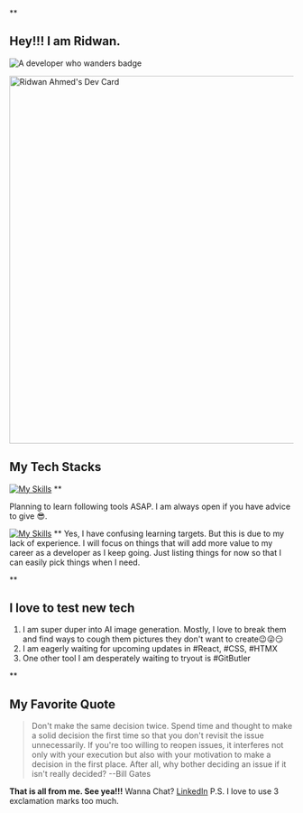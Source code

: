 **

## Hey!!! I am Ridwan.
![A developer who wanders badge](https://img.shields.io/badge/A_developer-Who_wanders-blue)

<a href="https://app.daily.dev/ridwanmithu"><img src="https://api.daily.dev/devcards/v2/u9wOVvA50VeQOgZiMPGae.png?type=wide&r=omj" width="652" alt="Ridwan  Ahmed's Dev Card"/></a>

## My Tech Stacks

[![My Skills](https://skillicons.dev/icons?i=js,html,css,github,react,vite,express,mongodb,nodejs,figma)](https://skillicons.dev)
**

Planning to learn following tools ASAP. I am always open if you have advice to give 😎.


[![My Skills](https://skillicons.dev/icons?i=next,threejs,postgresql,docker,python,typescript,nest,rails,rust)](https://skillicons.dev)
**
Yes, I have confusing learning targets. But this is due to my lack of experience. I will focus on things that will add more value to my career as a developer as I keep going. Just listing things for now so that I can easily pick things when I need.

**

## I love to test new tech

 1. I am super duper into AI image generation. Mostly, I love to break them and find ways to cough them pictures they don't want to create😉😜😏
 2. I am eagerly waiting for upcoming updates in #React, #CSS, #HTMX
 3. One other tool I am desperately waiting to tryout is #GitButler

**

## My Favorite Quote

> Don't make the same decision twice. Spend time and thought to make a solid decision the first time so that you don't revisit the issue
> unnecessarily. If you're too willing to reopen issues, it interferes
> not only with your execution but also with your motivation to make a
> decision in the first place. After all, why bother deciding an issue
> if it isn't really decided?
> --Bill Gates

**That is all from me. See yea!!!**
Wanna Chat?
[LinkedIn](https://www.linkedin.com/in/ridwan-mithu/)
P.S. I love to use 3 exclamation marks too much.


